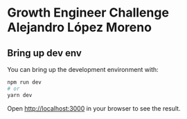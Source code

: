 # Growth Engineer Challenge Alejandro López Moreno

## Bring up dev env

You can bring up the development environment with:

```bash
npm run dev
# or
yarn dev
```

Open [http://localhost:3000](http://localhost:3000) in your browser to see the result.